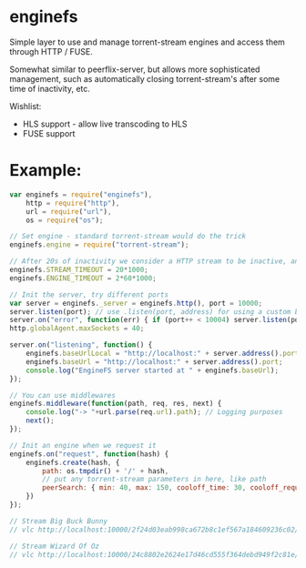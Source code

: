 # enginefs
Simple layer to use and manage torrent-stream engines and access them through HTTP / FUSE. 

Somewhat similar to peerflix-server, but allows more sophisticated management, such as automatically closing torrent-stream's after some time of inactivity, etc.

Wishlist:
* HLS support - allow live transcoding to HLS
* FUSE support

# Example:
```javascript
var enginefs = require("enginefs"),
    http = require("http"),
    url = require("url"),
    os = require("os");

// Set engine - standard torrent-stream would do the trick
enginefs.engine = require("torrent-stream");

// After 20s of inactivity we consider a HTTP stream to be inactive, and if an engine (infoHash) has had no active streams for 2 minutes we destroy it
enginefs.STREAM_TIMEOUT = 20*1000;
enginefs.ENGINE_TIMEOUT = 2*60*1000;

// Init the server, try different ports
var server = enginefs._server = enginefs.http(), port = 10000;
server.listen(port); // use .listen(port, address) for using a custom bind address; also change the following line
server.on("error", function(err) { if (port++ < 10004) server.listen(port); else console.error(err) });
http.globalAgent.maxSockets = 40;

server.on("listening", function() {
    enginefs.baseUrlLocal = "http://localhost:" + server.address().port;
    enginefs.baseUrl = "http://localhost:" + server.address().port;
    console.log("EngineFS server started at " + enginefs.baseUrl);
});

// You can use middlewares
enginefs.middleware(function(path, req, res, next) {
    console.log("-> "+url.parse(req.url).path); // Logging purposes
    next();
});

// Init an engine when we request it
enginefs.on("request", function(hash) {
    enginefs.create(hash, {
        path: os.tmpdir() + '/' + hash,
        // put any torrent-stream parameters in here, like path
        peerSearch: { min: 40, max: 150, cooloff_time: 30, cooloff_requests: 15, sources: [ "dht:"+hash ] }
    })
});

// Stream Big Buck Bunny
// vlc http://localhost:10000/2f24d03eab998ca672b8c1ef567a184609236c02/0

// Stream Wizard Of Oz
// vlc http://localhost:10000/24c8802e2624e17d46cd555f364debd949f2c81e/0
```

